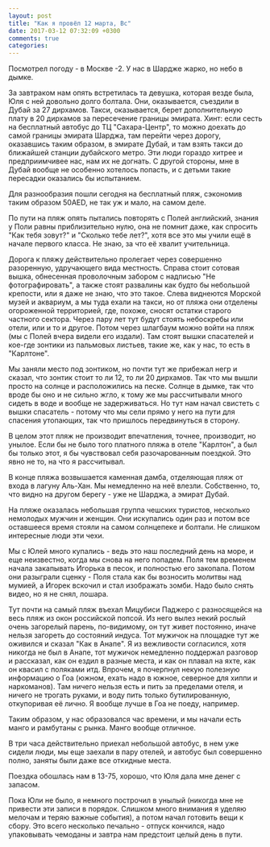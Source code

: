 ```yaml
---
layout: post
title: "Как я провёл 12 марта, Вс"
date: 2017-03-12 07:32:09 +0300
comments: true
categories: 
---
```

Посмотрел погоду - в Москве -2. У нас в Шардже жарко, но небо в дымке.

За завтраком нам опять встретилась та девушка, которая везде была, Юля с ней довольно долго болтала. Они, оказывается, съездили в Дубай за 27 дирхамов. Такси, оказывается, берет дополнительную плату в 20 дирхамов за пересечение границы эмирата. Хинт: если сесть на бесплатный автобус до ТЦ "Сахара-Центр", то можно доехать до самой границы эмирата Шарджа, там перейти через дорогу, оказавшись таким образом, в эмирате Дубай, и там взять такси до ближайшей станции дубайского метро. Эти люди гораздо хитрее и предприимчивее нас, нам их не догнать. С другой стороны, мне в Дубай вообще не особенно хотелось попасть, и с детьми такие пересадки оказались бы испытанием.

Для разнообразия пошли сегодня на бесплатный пляж, сэкономив таким образом 50AED, не так уж и мало, на самом деле.

По пути на пляж опять пытались повторять с Полей английский, знания у Поли равны приблизительно нулю, она не помнит даже, как спросить "Как тебя зовут?" и "Сколько тебе лет?", хотя все это мы учили ещё в начале первого класса. Не знаю, за что её хвалит учительница.

Дорога к пляжу действительно пролегает через совершенно разоренную, удручающего вида местность. Справа стоит сотовая вышка, обнесенная проволочным забором с надписью "Не фотографировать", а также стоят развалины как будто бы небольшой крепости, или я даже не знаю, что это такое. Слева виднеются Морской музей и аквариум, а мы туда ехали на такси, но от пляжа они отделены огороженной территорией, где, похоже, сносят остатки старого частного сектора. Через пару лет тут будут стоять небоскребы или отели, или и то и другое. Потом через шлагбаум можно войти на пляж (мы с Полей вчера видели его издали). Там стоят вышки спасателей и кое-где зонтики из пальмовых листьев, такие же, как у нас, то есть в "Карлтоне".

Мы заняли место под зонтиком, но почти тут же прибежал негр и сказал, что зонтик стоит то ли 12, то ли 20 дирхамов. Так что мы вышли просто на солнце и расположились на песке. Солнце в дымке, так что вроде бы оно и не сильно жгло, к тому же мы рассчитывали много сидеть в воде и вообще не задерживаться. Но тут нам начал свистеть с вышки спасатель - потому что мы сели прямо у него на пути для спасения утопающих, так что пришлось передвинуться в сторону.

В целом этот пляж не производит впечатления, точнее, производит, но унылое. Если бы не было того платного пляжа в отеле "Карлтон", а был бы только этот, я бы чувствовал себя разочарованным поездкой. Это явно не то, на что я рассчитывал.

В конце пляжа возвышается каменная дамба, отделяющая пляж от входа в лагуну Аль-Хан. Мы немедленно на неё влезли. Собственно, то, что видно на другом берегу - уже не Шарджа, а эмират Дубай.

На пляже оказалась небольшая группа чешских туристов, несколько немолодых мужчин и женщин. Они искупались один раз и потом все оставшееся время стояли на самом солнцепеке и болтали. Не слишком интересные люди эти чехи. 

Мы с Юлей много купались - ведь это наш последний день на море, и еще неизвестно, когда мы снова на него попадем. Поля тем временем начала закапывать Игорька в песок, и полностью его закопала. Потом они разыграли сценку - Поля стала как бы возносить молитвы над мумией, а Игорек вскочил и стал изображать зомби. Надо было снять видео, но я не снял, лошара.


Тут почти на самый пляж въехал Мицубиси Паджеро с разносящейся на весь пляж из окон российской попсой. Из него вылез некий рослый очень загорелый парень, по-видимому, он тут живет постоянно, иначе нельзя загореть до состояний индуса. Тот мужичок на площадке тут же оживился и сказал "Как в Анапе". Я из вежливости согласился, хотя никогда не был в Анапе, тот мужичок немедленно поддержал разговор и рассказал, как он ездил в разные места, и как он плавал на яхте, как он квасил с поляками итд. Впрочем, я почерпнул некую полезную информацию о Гоа (южном, ехать надо в южное, северное для хиппи и наркоманов). Там ничего нельзя есть и пить за пределами отеля, и ничего не трогать руками, и воду пить только бутилированную, откупоривая её лично. Я вообще лучше в Гоа не поеду, например.

Таким образом, у нас образовался час времени, и мы начали есть манго и рамбутаны с рынка. Манго вообще отличное.

В три часа действительно приехал небольшой автобус, в нем уже сидели люди, мы еще заехали в пару отелей, и автобус был совершенно полно, заняты были даже все откидные места.

Поездка обошлась нам в 13-75, хорошо, что Юля дала мне денег с запасом.

Пока Юли не было, я немного построчил в унылый (никогда мне не привести эти записи в порядок. Слишком много внимания я уделяю мелочам и теряю важные события), а потом начал готовить вещи к сбору. Это всего несколько печально - отпуск кончился, надо упаковывать чемоданы и завтра нам предстоит целый день в пути.